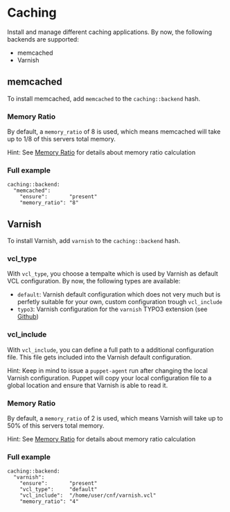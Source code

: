 # Caching

Install and manage different caching applications. By now, the following backends are supported:

 * memcached
 * Varnish


## memcached

To install memcached, add `memcached`  to the `caching::backend` hash.

### Memory Ratio

By default, a `memory_ratio` of 8 is used, which means memcached will take up to 1/8 of this servers total memory.

Hint: See [Memory Ratio](/server/configuration.md#Memory_Ratio) for details about memory ratio calculation

### Full example

```
caching::backend:
  "memcached":
    "ensure":       "present"
    "memory_ratio": "8"
```


## Varnish

To install Varnish, add `varnish`  to the `caching::backend` hash.


### vcl_type

With `vcl_type`, you choose a tempalte which is used by Varnish as default VCL configuration. By now, the following types are available:

 * `default`: Varnish default configuration which does not very much but is perfetly suitable for your own, custom configuration trough `vcl_include`
 * `typo3`: Varnish configuration for the `varnish` TYPO3 extension (see [Github](https://github.com/snowflakech/typo3-varnish/blob/master/res/default-4.vcl))


### vcl_include

With `vcl_include`, you can define a full path to a additional configuration file. This file gets included into the Varnish default configuration.

Hint: Keep in mind to issue a `puppet-agent` run after changing the local Varnish configuration. Puppet will copy your local configuration file to a global location and ensure that Varnish is able to read it.


### Memory Ratio

By default, a `memory_ratio` of 2 is used, which means Varnish will take up to 50% of this servers total memory.

Hint: See [Memory Ratio](/server/configuration.md#Memory_Ratio) for details about memory ratio calculation


### Full example

```
caching::backend:
  "varnish":
    "ensure":       "present"
    "vcl_type":     "default"
    "vcl_include":  "/home/user/cnf/varnish.vcl"
    "memory_ratio": "4"
```
